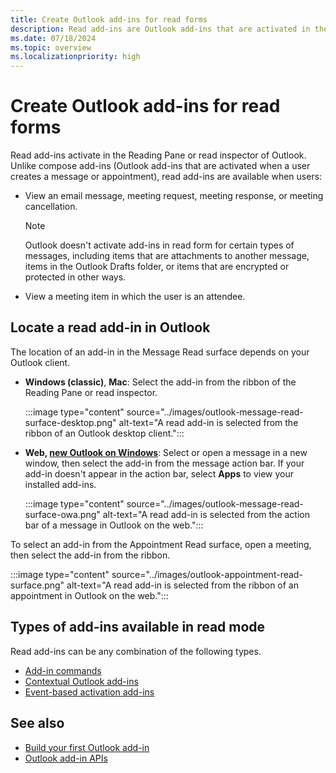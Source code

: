 ```yaml
---
title: Create Outlook add-ins for read forms
description: Read add-ins are Outlook add-ins that are activated in the Reading Pane or read inspector in Outlook.
ms.date: 07/18/2024
ms.topic: overview
ms.localizationpriority: high
---
```


# Create Outlook add-ins for read forms

Read add-ins activate in the Reading Pane or read inspector of Outlook. Unlike compose add-ins (Outlook add-ins that are activated when a user creates a message or appointment), read add-ins are available when users:

- View an email message, meeting request, meeting response, or meeting cancellation.

   > [!NOTE]
   > Outlook doesn't activate add-ins in read form for certain types of messages, including items that are attachments to another message, items in the Outlook Drafts folder, or items that are encrypted or protected in other ways.

- View a meeting item in which the user is an attendee.

## Locate a read add-in in Outlook

The location of an add-in in the Message Read surface depends on your Outlook client.

- **Windows (classic)**, **Mac**: Select the add-in from the ribbon of the Reading Pane or read inspector.

  :::image type="content" source="../images/outlook-message-read-surface-desktop.png" alt-text="A read add-in is selected from the ribbon of an Outlook desktop client.":::

- **Web, [new Outlook on Windows](https://support.microsoft.com/office/656bb8d9-5a60-49b2-a98b-ba7822bc7627)**: Select or open a message in a new window, then select the add-in from the message action bar. If your add-in doesn't appear in the action bar, select **Apps** to view your installed add-ins.

  :::image type="content" source="../images/outlook-message-read-surface-owa.png" alt-text="A read add-in is selected from the action bar of a message in Outlook on the web.":::

To select an add-in from the Appointment Read surface, open a meeting, then select the add-in from the ribbon.

:::image type="content" source="../images/outlook-appointment-read-surface.png" alt-text="A read add-in is selected from the ribbon of an appointment in Outlook on the web.":::

## Types of add-ins available in read mode

Read add-ins can be any combination of the following types.

- [Add-in commands](../design/add-in-commands.md)
- [Contextual Outlook add-ins](contextual-outlook-add-ins.md)
- [Event-based activation add-ins](autolaunch.md)

## See also

- [Build your first Outlook add-in](../quickstarts/outlook-quickstart.md)
- [Outlook add-in APIs](apis.md)
